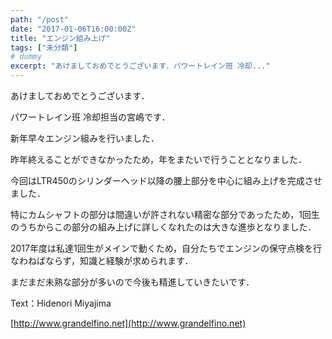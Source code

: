 ```yaml
---
path: "/post"
date: "2017-01-06T16:00:00Z"
title: "エンジン組み上げ"
tags: ["未分類"]
# dummy
excerpt: "あけましておめでとうございます．パワートレイン班 冷却..."
---
```




[](06-1.jpg)

あけましておめでとうございます．

パワートレイン班 冷却担当の宮嶋です．

新年早々エンジン組みを行いました．

昨年終えることができなかったため，年をまたいで行うこととなりました．

今回はLTR450のシリンダーヘッド以降の腰上部分を中心に組み上げを完成させました．

特にカムシャフトの部分は間違いが許されない精密な部分であったため，1回生のうちからこの部分の組み上げに詳しくなれたのは大きな進歩となりました．

2017年度は私達1回生がメインで動くため，自分たちでエンジンの保守点検を行なわねばならず，知識と経験が求められます．

まだまだ未熟な部分が多いので今後も精進していきたいです．

Text：Hidenori Miyajima

[http://www.grandelfino.net](http://www.grandelfino.net)

